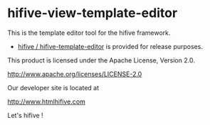 hifive-view-template-editor
===========================

This is the template editor tool for the hifive framework.

- [hifive / hifive-template-editor](https://github.com/hifive/hifive-template-editor/) is provided for release purposes.

This product is licensed under the Apache License, Version 2.0.

 http://www.apache.org/licenses/LICENSE-2.0
 
Our developer site is located at

 http://www.htmlhifive.com
 
Let's hifive !
